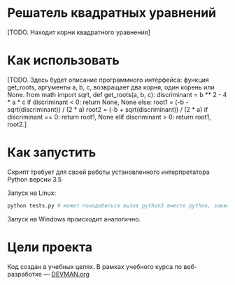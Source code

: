 # Решатель квадратных уравнений

[TODO. Находит корни квадратного уравнения]

# Как использовать

[TODO. Здесь будет описание программного интерфейса: функция get_roots, аргументы a, b, c, возвращает два корня, один корень или None. from math import sqrt, 
def get_roots(a, b, c):
    discriminant = b ** 2 - 4 * a * c
    if discriminant < 0:
        return None, None
    else:
        root1 = (-b - sqrt(discriminant)) / (2 * a)
        root2 = (-b + sqrt(discriminant)) / (2 * a)
        if discriminant == 0:
            return root1, None
        elif discriminant > 0:
            return root1, root2.]

# Как запустить

Скрипт требует для своей работы установленного интерпретатора Python версии 3.5

Запуск на Linux:

```bash
python tests.py # может понадобиться вызов python3 вместо python, зависит от настроек операционной системы
```

Запуск на Windows происходит аналогично.

# Цели проекта

Код создан в учебных целях. В рамках учебного курса по веб-разработке ― [DEVMAN.org](https://devman.org)
